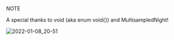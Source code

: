 NOTE

A special thanks to void (aka enum void{}) and MultisampledNight!

![2022-01-08_20-51](https://user-images.githubusercontent.com/63163893/148655156-2e35ec7d-deed-4197-a09a-dcd335b0980f.png)
